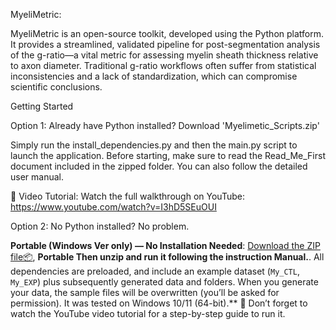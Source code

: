 MyeliMetric:

MyeliMetric is an open-source toolkit, developed using the Python platform. It provides a streamlined, validated pipeline for post-segmentation analysis of the g-ratio—a vital metric for assessing myelin sheath thickness relative to axon diameter. Traditional g-ratio workflows often suffer from statistical inconsistencies and a lack of standardization, which can compromise scientific conclusions.

Getting Started

Option 1: Already have Python installed? Download 'Myelimetic_Scripts.zip'

Simply run the install_dependencies.py and then the main.py script to launch the application.
Before starting, make sure to read the Read_Me_First document included in the zipped folder.
You can also follow the detailed user manual.

🎥 Video Tutorial:
Watch the full walkthrough on YouTube:
https://www.youtube.com/watch?v=I3hD5SEuOUI

Option 2: 
No Python installed? No problem.

**Portable (Windows Ver only) — No Installation Needed**: [Download the ZIP file📦](https://uofi.box.com/s/m1oni34qbnj2rgncfhac2n95sk37c02g), **Portable Then unzip and run it following the instruction Manual.**. All dependencies are preloaded, and include an example dataset (`My_CTL`, `My_EXP`) plus subsequently generated data and folders. When you generate your data, the sample files will be overwritten (you’ll be asked for permission). It was tested on Windows 10/11 (64-bit).**
🎥 Don’t forget to watch the YouTube video tutorial for a step-by-step guide to run it.




